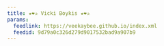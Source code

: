 ```yaml
---
title: ★❤✰ Vicki Boykis ★❤✰
params:
  feedlink: https://veekaybee.github.io/index.xml
  feedid: 9d79a0c326d279d9017532bad9a907b9
---
```

